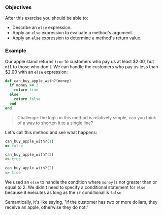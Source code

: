 <!-- { ids:[68], language:'Ruby', type:'workshop', order: 1, name:'Else Expression', description:'Learn how to evaluate arguments and determine values with the else expression.' }-->

### Objectives

After this exercise you should be able to:

- Describe an `else` expression.
- Apply an `else` expression to evaluate a method's argument.
- Apply an `else` expression to determine a method's return value.

### Example

Our apple stand returns `true` to customers who pay us at least $2.00, but `nil` to those who don't. We can handle the customers who pay us less than $2.00 with an `else` expression:

```ruby
def can_buy_apple_with?(money)
  if money >= 2
    return true
  else
    return false
  end
end
```

> Challenge: the logic in this method is relatively simple, can you think of a way to shorten it to a single line?

Let's call this method and see what happens:

```ruby
can_buy_apple_with?(1)
=> false

can_buy_apple_with?(5)
=> true

can_buy_apple_with?(2)
=> true
```

We used an `else` to handle the condition where `money` is not greater than or equal to 2. We didn't need to specify a conditional statement for `else` because it executes as long as the `if` conditional is `false`.

Semantically, it's like saying, "if the customer has two or more dollars, they receive an apple, otherwise they do not."